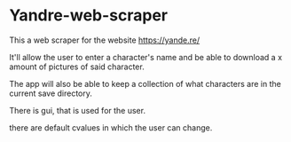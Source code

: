 # Yandre-web-scraper

This a web scraper for the website https://yande.re/

It'll allow the user to enter a character's name and be able to download a x amount of pictures of said character.

The app will also be able to keep a collection of what characters are in the current save directory.

There is gui, that is used for the user.

there are default cvalues in which the user can change.
